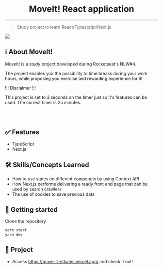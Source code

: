 <h1 align="center">
<br>
MoveIt! React application
</h1>

<hr />

> Study project to learn React/Typescript/Next.js

<img align="center" src="https://media.giphy.com/media/DqOm2POwq2q7Q9USUl/giphy.gif">

## ℹ️ About MoveIt!
MoveIt! is a study project developed during Rocketseat's NLW#4.

The project enables you the possibility to time breaks during your work hours, while proposing you exercise and rewarding experience for it!

!!! Disclaimer !!!

This project is set to 3 seconds on the timer just so it's features can be used. The correct timer is 25 minutes.

<br /> <br />

## :white_check_mark: Features

- TypeScript
- Next.js

## 🛠 Skills/Concepts Learned

- How to use states on different componets by using Context API
- How Next.js performs delivering a ready front end page that can be used by search crawlers
- The use of cookies to save previous data

## 🚀 Getting started

Clone the repository

```sh
yarn start
yarn dev
```

## 🎲 Project

- Access https://move-it-n0vaes.vercel.app/ and check it out!


